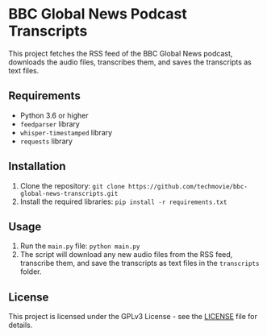 # BBC Global News Podcast Transcripts

This project fetches the RSS feed of the BBC Global News podcast, downloads the audio files, transcribes them, and saves the transcripts as text files.

## Requirements

- Python 3.6 or higher
- `feedparser` library
- `whisper-timestamped` library
- `requests` library

## Installation

1. Clone the repository: `git clone https://github.com/techmovie/bbc-global-news-transcripts.git`
2. Install the required libraries: `pip install -r requirements.txt`

## Usage

1. Run the `main.py` file: `python main.py`
2. The script will download any new audio files from the RSS feed, transcribe them, and save the transcripts as text files in the `transcripts` folder.

## License

This project is licensed under the GPLv3 License - see the [LICENSE](LICENSE) file for details.


